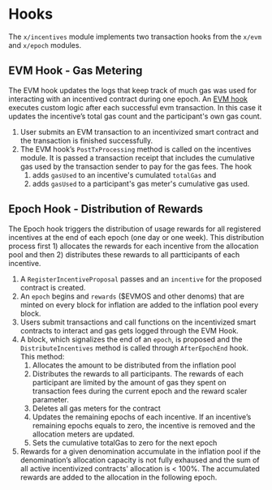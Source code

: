 <!--
order: 5
-->

# Hooks

The `x/incentives` module implements two transaction hooks from the `x/evm` and
`x/epoch` modules.

## EVM Hook - Gas Metering

The EVM hook updates the logs that keep track of much gas was used for
interacting with an incentived contract during one epoch. An
[EVM hook](https://docs.evmos.org/modules/evm/06_hooks.html) executes custom
logic after each successful evm transaction. In this case it updates the
incentive’s total gas count and the participant's own gas count.

1.  User submits an EVM transaction to an incentivized smart contract and the
    transaction is finished successfully.
2.  The EVM hook’s `PostTxProcessing` method is called on the incentives module.
    It is passed a transaction receipt that includes the cumulative gas used by
    the transaction sender to pay for the gas fees. The hook
    1.  adds `gasUsed` to an incentive's cumulated `totalGas` and
    2.  adds `gasUsed` to a participant's gas meter's cumulative gas used.

## Epoch Hook - Distribution of Rewards

The Epoch hook triggers the distribution of usage rewards for all registered
incentives at the end of each epoch (one day or one week). This distribution
process first 1) allocates the rewards for each incentive from the allocation
pool and then 2) distributes these rewards to all partticipants of each
incentive.

1.  A `RegisterIncentiveProposal` passes and an `incentive` for the proposed
    contract is created.
2.  An `epoch` begins and `rewards` ($EVMOS and other denoms) that are minted on
    every block for inflation are added to the inflation pool every block.
3.  Users submit transactions and call functions on the incentivized smart
    contracts to interact and gas gets logged through the EVM Hook.
4.  A block, which signalizes the end of an `epoch`, is proposed and the
    `DistributeIncentives` method is called through `AfterEpochEnd` hook. This
    method:
    1.  Allocates the amount to be distributed from the inflation pool
    2.  Distributes the rewards to all participants. The rewards of each
        participant are limited by the amount of gas they spent on transaction
        fees during the current epoch and the reward scaler parameter.
    3.  Deletes all gas meters for the contract
    4.  Updates the remaining epochs of each incentive. If an incentive’s
        remaining epochs equals to zero, the incentive is removed and the
        allocation meters are updated.
    5.  Sets the cumulative totalGas to zero for the next epoch
5.  Rewards for a given denomination accumulate in the inflation pool if the
    denomination’s allocation capacity is not fully exhaused and the sum of all
    active incentivized contracts' allocation is < 100%. The accumulated rewards
    are added to the allocation in the following epoch.
